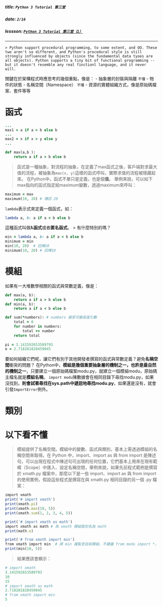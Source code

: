 ##### title: `Python 3 Tutorial 第三堂`
##### date: `2/16`
##### lessson: [`Python 3 Tutorial 第三堂（1）`](https://openhome.cc/Gossip/CodeData/PythonTutorial/FunctionModuleClassPackagePy3.html)
-----
	> Python support procedural programming, to some extent, and OO. These two aren't so different, and Python's procedural style is still strongly influenced by objects (since the fundamental data tyoes are all objects). Python supports a tiny bit of functional programming -- but it doesn't resemble any real finctionl language, and it never will.
關鍵在於架構程式時應思考的幾個重點，像是：
	- 抽象層的封裝與隔離			  `不懂`
	- 物件的狀態
	- 名稱空間（Namespace）		`不懂`
	- 資源的實體組織方式，像是原始碼檔案、套件等等
# 函式
```ruby
...
max1 = a if a > b else b
...
max2 = x if x > y else y
...
```
```ruby
def max(a,b ):
	return a if a > b else b
```
>	函式是一種抽象，對流程的抽象，在定義了max函式之後，客戶端對求最大值的流程，被抽象為`max(x, y)`這樣的函式呼叫，實際求值的流程被隱藏起來。
>	在Python中，函式不單只是定義，也是個**值**。
舉例來說，可以如下max指向的函式指定給maximum變數，透過maximum來呼叫：
```ruby
maximum = max
maximum(10, 20) # 傳回 20
```
`lambda`表示式來定義一個函式，如：
```ruby
lambda a, b: a if a < b else b
```
這種函式叫做**λ函式**或者**匿名函式**。
	> 有什麼特別的嗎？
```ruby
min = lambda a, b: a if a < b else b
minimum = min
min(10, 20)  # 回傳10
minimum(10, 20) # 回傳10
```
# 模組
如果有一大堆數學相關的函式與常數定義，像是：
```ruby
def max(a, b):
	return a if a > b else b
def min(a, b):
	return a if a < b else b

def sum(*numbers): # numbers 接受可變長度引數
	total = 0
	for number in numbers:
		total += number
	return total 
	
pi = 3.141592653589793
e = 2.718281828459045
```
要如何組織它們呢，讓它們有別于其他開發者撰寫的函式與常數定義？避免**名稱空間**衝突的問題？
在Python中，**模組是幾個重要抽象層的機制之一，也許是最自然的機制之一**，只要建立一個原始碼檔案modu.py，就建立一個模組modu，原始碼主檔名就是**模組名稱**。
`import modu`陳數據會在相同目錄下尋找modu.py，如果沒找到，**則會試著尋找在sys.path中遞迴地尋找modu.py**，如果還是沒有，就會引發`ImportError`例外。
# 類別

# 以下看不懂
> 模組提供了名稱空間。模組中的變數、函式與類別，基本上需透過模組的名稱空間來取得。在 Python 中，import、import as 與 from import 是陳述句，可以出現在程式中陳述句可出現的任何位置，它們基本上用來在現有範疇（Scope）中匯入、設定名稱空間，舉例來說，如果先前程式範例是撰寫於 xmath.py 檔案中，那麼以下是一些 import、import as 與 from import 的使用實例，假設這些程式是撰寫在與 xmath.py 相同目錄的另一個 .py 檔案：
```ruby
import xmath
print('# import xmath')
print(xmath.pi)
print(xmath.max(10, 5))
print(xmath.sum(1, 2, 3, 4, 5))

print('# import xmath as math')
import xmath as math # 為 xmath 模組取別名為 math
print(math.e)

print('# from xmath import min')
from xmath import min  # 將 min 複製至目前模組，不建議 from modu import *，易造>成名稱衝突
print(min(10, 5))
```
> 結果應該會顯示：
```ruby
# import xmath
3.141592653589793
10
15
# import xmath as math
2.718281828459045
# from xmath import min
5
```
